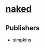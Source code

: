# [naked](https://pypi.org/project/naked)



## Publishers
- [simpkins](https://pypi.org/user/simpkins)

